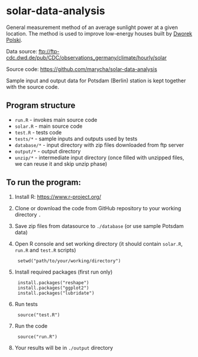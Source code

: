 solar-data-analysis
===================

General measurement method of an average sunlight power at a given location. The method is used to improve low-energy houses built by [Dworek Polski](www.dworekpolski.pl).

Data source: ftp://ftp-cdc.dwd.de/pub/CDC/observations_germany/climate/hourly/solar

Source code: https://github.com/marycha/solar-data-analysis

Sample input and output data for Potsdam (Berlin) station is kept together with the source code.


Program structure
-----------------
* `run.R` - invokes main source code
* `solar.R` - main source code
* `test.R` - tests code
* `tests/*` - sample inputs and outputs used by tests
* `database/*` - input directory with zip files downloaded from ftp server
* `output/*` - output directory
* `unzip/*` - intermediate input directory (once filled with unzipped files, we can reuse it and skip unzip phase)


To run the program:
-------------------
1. Install R: https://www.r-project.org/
1. Clone or download the code from GitHub repository to your working directory `.`
1. Save zip files from datasource to `./database` (or use sample Potsdam data)
1. Open R console and set working directory (it should contain `solar.R`, `run.R` and `test.R` scripts)

        setwd("path/to/your/working/directory")
        
1. Install required packages (first run only)

        install.packages("reshape")
        install.packages("ggplot2")
        install.packages("lubridate")
        
1. Run tests

        source("test.R")

1. Run the code

        source("run.R")
    
1. Your results will be in `./output` directory
